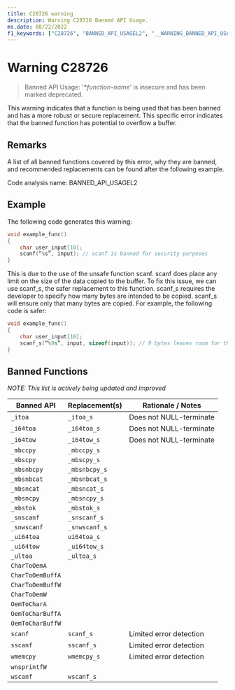 ```yaml
---
title: C28726 warning
description: Warning C28726 Banned API Usage.
ms.date: 08/22/2022
f1_keywords: ["C28726", "BANNED_API_USAGEL2", "__WARNING_BANNED_API_USAGEL2"]
---
```

# Warning C28726

> Banned API Usage:  '\**function-name*' is insecure and has been marked deprecated.

This warning indicates that a function is being used that has been banned and has a more robust or secure replacement. This specific error indicates that the banned function has potential to overflow a buffer.

## Remarks

A list of all banned functions covered by this error, why they are banned, and recommended replacements can be found after the following example.

Code analysis name: BANNED_API_USAGEL2

## Example 

The following code generates this warning: 

```cpp
void example_func() 
{ 
    char user_input[10]; 
    scanf(“%s”, input); // scanf is banned for security purposes 
} 
```

This is due to the use of the unsafe function scanf. scanf does place any limit on the size of the data copied to the buffer. To fix this issue, we can use scanf_s, the safer replacement to this function. scanf_s requires the developer to specify how many bytes are intended to be copied. scanf_s will ensure only that many bytes are copied. For example, the following code is safer: 

```cpp
void example_func() 
{ 
    char user_input[10]; 
    scanf_s(“%9s”, input, sizeof(input)); // 9 bytes leaves room for the \0 byte at the end  
} 
```

## Banned Functions 

_NOTE: This list is actively being updated and improved_

| Banned API | Replacement(s) | Rationale / Notes |
| -----------|----------------|--------------|
|```_itoa```| ```_itoa_s``` | Does not NULL-terminate |
|```_i64toa```| ```_i64toa_s``` | Does not NULL-terminate |
|```_i64tow```| ```_i64tow_s``` | Does not NULL-terminate |
|```_mbccpy```| ```_mbccpy_s``` | |
|```_mbscpy```| ```_mbscpy_s``` | |
|```_mbsnbcpy```| ```_mbsnbcpy_s```| |
|```_mbsnbcat```| ```_mbsnbcat_s``` | |
|```_mbsncat```| ```_mbsncat_s``` | |
|```_mbsncpy```| ```_mbsncpy_s``` | |
|```_mbstok```| ```_mbstok_s``` | |
|```_snscanf```| ```_snscanf_s``` | |
|```_snwscanf```| ```_snwscanf_s``` | |
|```_ui64toa```| ```ui64toa_s``` | |
|```_ui64tow```| ```_ui64tow_s``` | |
|```_ultoa```| ```_ultoa_s``` | |
|```CharToOemA```| | |
|```CharToOemBuffA```| | |
|```CharToOemBuffW```| | |
|```CharToOemW```| | |
|```OemToCharA```| | |
|```OemToCharBuffA```| | |
|```OemToCharBuffW```| | |
|```scanf```| ```scanf_s``` | Limited error detection |
|```sscanf```| ```sscanf_s``` | Limited error detection |
|```wmemcpy```| ```wmemcpy_s``` | Limited error detection |
|```wnsprintfW```| | |
|```wscanf```| ```wscanf_s``` | |
